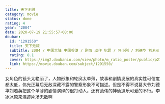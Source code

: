 ```yaml
---
title: 天下无贼
category: movie
status: done
rating: 4
year: "2004"
date: 2020-07-19 21:55:57+08:00
douban:
  id: "1291550"
  title: 天下无贼
  subtitle: 2004 / 中国大陆 中国香港 / 剧情 动作 犯罪 / 冯小刚 / 刘德华 刘若英
  rating: 8.1
  cover: https://img2.doubanio.com/view/photo/m_ratio_poster/public/p2191934463.jpg
  link: https://movie.douban.com/subject/1291550/
---
```


女角色的镜头太艳丽了，人物形象和轮廓太单薄，故事和剧情发展的真实性可信度都太低，伟光正幕后无敌深藏不露的警察形象不可描述。但是不得不说葛大爷刘德华刘若英把这个单薄的剧情演绎的很打动人，还有范伟的神仙逗乐可爱的不行。李冰冰原来混迹片场无数啊
